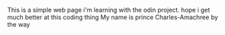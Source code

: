 This is a simple web page i'm learning with the odin project.
hope i get much better at this coding thing
My name is prince Charles-Amachree by the way
